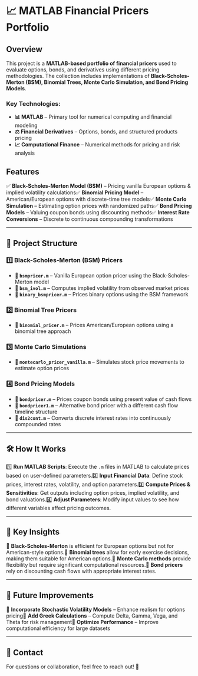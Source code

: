 # 📈 MATLAB Financial Pricers Portfolio

## Overview

This project is a **MATLAB-based portfolio of financial pricers** used to evaluate options, bonds, and derivatives using different pricing methodologies. The collection includes implementations of **Black-Scholes-Merton (BSM), Binomial Trees, Monte Carlo Simulation, and Bond Pricing Models**.

### Key Technologies:

- **📊 MATLAB** – Primary tool for numerical computing and financial modeling
- **⚖️ Financial Derivatives** – Options, bonds, and structured products pricing
- **📈 Computational Finance** – Numerical methods for pricing and risk analysis

## Features

✅ **Black-Scholes-Merton Model (BSM)** – Pricing vanilla European options & implied volatility calculations✅ **Binomial Pricing Model** – American/European options with discrete-time tree models✅ **Monte Carlo Simulation** – Estimating option prices with randomized paths✅ **Bond Pricing Models** – Valuing coupon bonds using discounting methods✅ **Interest Rate Conversions** – Discrete to continuous compounding transformations

---

## 📁 Project Structure

### 1️⃣ **Black-Scholes-Merton (BSM) Pricers**

- **📝 `bsmpricer.m`** – Vanilla European option pricer using the Black-Scholes-Merton model
- **📝 `bsm_ivol.m`** – Computes implied volatility from observed market prices
- **📝 `binary_bsmpricer.m`** – Prices binary options using the BSM framework

### 2️⃣ **Binomial Tree Pricers**

- **📝 `binomial_pricer.m`** – Prices American/European options using a binomial tree approach

### 3️⃣ **Monte Carlo Simulations**

- **📝 `montecarlo_pricer_vanilla.m`** – Simulates stock price movements to estimate option prices

### 4️⃣ **Bond Pricing Models**

- **📝 `bondpricer.m`** – Prices coupon bonds using present value of cash flows
- **📝 `bondpricer1.m`** – Alternative bond pricer with a different cash flow timeline structure
- **📝 `dis2cont.m`** – Converts discrete interest rates into continuously compounded rates

---

## 🛠️ How It Works

1️⃣ **Run MATLAB Scripts**: Execute the `.m` files in MATLAB to calculate prices based on user-defined parameters.2️⃣ **Input Financial Data**: Define stock prices, interest rates, volatility, and option parameters.3️⃣ **Compute Prices & Sensitivities**: Get outputs including option prices, implied volatility, and bond valuations.4️⃣ **Adjust Parameters**: Modify input values to see how different variables affect pricing outcomes.

---

## 📌 Key Insights

🔹 **Black-Scholes-Merton** is efficient for European options but not for American-style options.🔹 **Binomial trees** allow for early exercise decisions, making them suitable for American options.🔹 **Monte Carlo methods** provide flexibility but require significant computational resources.🔹 **Bond pricers** rely on discounting cash flows with appropriate interest rates.

---

## 🚀 Future Improvements

🔹 **Incorporate Stochastic Volatility Models** – Enhance realism for options pricing🔹 **Add Greek Calculations** – Compute Delta, Gamma, Vega, and Theta for risk management🔹 **Optimize Performance** – Improve computational efficiency for large datasets

---

## 📩 Contact

For questions or collaboration, feel free to reach out! 🚀
